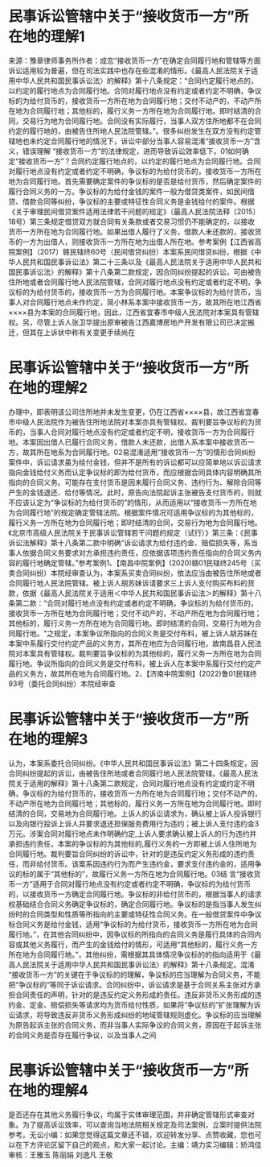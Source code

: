 # 民事诉讼管辖中关于“接收货币一方”所在地的理解1

来源：豫章律师事务所作者：成恋“接收货币一方”在确定合同履行地和管辖等方面诉讼适用较为普遍，但在司法实践中也存在些混淆的情形。《最高人民法院关于适用中华人民共和国民事诉讼法〉的解释》第十八条规定：“合同约定履行地点的，以约定的履行地点为合同履行地。合同对履行地点没有约定或者约定不明确，争议标的为给付货币的，接收货币一方所在地为合同履行地；交付不动产的，不动产所在地为合同履行地；其他标的，履行义务一方所在地为合同履行地。即时结清的合同，交易行为地为合同履行地。合同没有实际履行，当事人双方住所地都不在合同约定的履行地的，由被告住所地人民法院管辖。”。很多纠纷发生在双方没有约定管辖地也未约定合同履行地的情况下，诉讼中部分当事人容易混淆“接收货币一方”含义，错误理解 “接收货币一方”的法律规定，进而导致诉讼效率低下。01如何确定“接收货币一方”？合同约定履行地点的，以约定的履行地点为合同履行地。合同对履行地点没有约定或者约定不明确，争议标的为给付货币的，接收货币一方所在地为合同履行地。首先需要确定案件的争议标的是否是给付货币，然后确定案件的履行合同义务的一方。争议标的为给付金钱的案件一般为借贷类案件，如民间借贷、借款合同等纠纷，争议标的主要或特征性合同义务是金钱给付的案件。根据《关于审理民间借贷案件适用法律若干问题的规定》（最高人民法院法释〔2015〕18号）第三条规定借贷双方就合同有关条款或者交易习惯仍不能确定的，以接收货币一方所在地为合同履行地。如果出借人履行了义务，借款人未还款的，接收货币的一方为出借人，则接收货币一方所在地为出借人所在地。参考案例【江西省高院案例】（2017）赣民辖终60号（民间借贷纠纷）本案系民间借贷纠纷，根据《中华人民共和国民事诉讼法》第二十三条以及《最高人民法院关于适用中华人民共和国民事诉讼法〉的解释》第十八条第二款规定，因合同纠纷提起的诉讼，可由被告住所地或者合同履行地人民法院管辖，合同对履行地点没有约定或者约定不明，争议标的为给付货币的，接收货币一方为合同履行地。本案争议标的为给付货币，当事人对合同履行地点未作约定，简小林系本案中接收货币一方，故其所在地江西省××××县为本案的合同履行地，因此，江西省宜春市中级人民法院对本案具有管辖权。另，尽管上诉人张卫华提出原审被告江西嘉博房地产开发有限公司已决定搬迁，但其在上诉状中称有关变更手续尚在

# 民事诉讼管辖中关于“接收货币一方”所在地的理解2

办理中，即表明该公司住所地并未发生变更，仍在江西省××××县，故江西省宜春市中级人民法院作为被告住所地法院对本案亦具有管辖权。裁判要旨争议标的为货币的，当事人合同对履行地点没有约定或者约定不明，接收货币一方为合同履行地。本案因出借人已履行合同义务，借款人未还款，出借人系本案中接收货币一方，故其所在地系为合同履行地。02易混淆适用“接收货币一方”的情形合同纠纷案件中，诉讼请求虽为给付金钱，但并不是所有的诉讼都可以应简单地以诉讼请求指向金钱给付义务而认定争议标的即为给付货币，而应根据合同具体内容明确其所指向的合同义务。可能存在支付货币是因未履行合同义务、违约行为、解除合同等产生的金钱退还、给付等情况。此时，原告向法院起诉主张被告支付货币的，则就不应该认定为“争议标的为给付货币的”的情形，从而适用以“接收货币一方所在地为合同履行地”的规定确定管辖法院。根据案件情况可适用争议标的为其他标的，履行义务一方所在地为合同履行地；即时结清的合同，交易行为地为合同履行地。《北京市高级人民法院关于民事诉讼管辖若干问题的规定（试行）》第三条：《民事诉讼法解释》第十八条第二款中明确“诉讼请求为给付违约金、赔偿损失等，系当事人依据合同义务要求对方承担违约责任，应依据该项违约责任指向的合同义务内容的履行地确定管辖。”参考案例1、【南昌中院案例】(2020)赣01民辖终245号（买卖合同纠纷）本院经审查认为，本案系买卖合同纠纷，依法应当由被告住所地或者合同履行地人民法院管辖。被上诉人胡苏妹诉请要求三上诉人支付购买布料的货款，依据《最高人民法院关于适用＜中华人民共和国民事诉讼法＞的解释》第十八条第二款：“合同对履行地点没有约定或者约定不明确，争议标的为给付货币的，接收货币一方所在地为合同履行地；交付不动产的，不动产所在地为合同履行地；其他标的，履行义务一方所在地为合同履行地。即时结清的合同，交易行为地为合同履行地。"之规定，本案争议所指向的合同义务是交付布料，被上诉人胡苏妹在本案中系履行交付约定产品的义务方，其所在地应为合同履行地，故南昌县人民法院对本案具有管辖权。裁判要旨争议标的为其他标的，履行义务一方所在地为合同履行地。争议所指向的合同义务是交付布料，被上诉人在本案中系履行交付约定产品的义务方，故其所在地为合同履行地。2、【济南中院案例】(2022)鲁01民辖终93号（委托合同纠纷）本院经审查

# 民事诉讼管辖中关于“接收货币一方”所在地的理解3

认为，本案系委托合同纠纷。《中华人民共和国民事诉讼法》第二十四条规定，因合同纠纷提起的诉讼，由被告住所地或者合同履行地人民法院管辖。《最高人民法院关于适用的解释》第十八条第二款规定，合同对履行地点没有约定或约定不明确，争议标的为给付货币的，接收货币一方所在地为合同履行地；交付不动产的，不动产所在地为合同履行地；其他标的，履行义务一方所在地为合同履行地。即时结清的合同，交易地为合同履行地。上诉人的诉讼请求为，确认被上诉人投诉银行以及向银行投诉上诉人并要求退还担保服务费用行为违约；被上诉人支付违约金3万元。涉案合同对履行地点未作明确约定,上诉人要求确认被上诉人的行为违约并承担违约责任，本案的争议标的为其他标的,履行义务的一方即被上诉人住所地为合同履行地。裁判要旨合同纠纷的诉讼中，针对的是违反约定义务形成的违约责任，而非给付货币。该案系因违约行为而产生违约金，要求支付违约金的，适用争议的标的属于“其他标的”，故履行义务一方所在地为合同履行地。03结  言“接收货币一方”适用于合同对履行地点没有约定或者约定不明确，争议标的为给付货币的，以接收货币一方确定合同履行地。争议标的非给付货币的，根据当事人的请求权基础结合合同义务确定争议标的，确定合同履行地。争议标的是指当事人发生纠纷时的合同类型和性质等所指向的主要或特征性合同义务。在一般借贷案件中争议标合同义务是给付金钱，适用“争议标的为给付货币，接收货币一方所在地为合同履行地。”，在其他合同纠纷中，因争议标的所指向的合同义务是履行具体的合同内容或其他义务履行，而产生的金钱给付的情形，可适用“其他标的，履行义务一方所在地为合同履行地。”，其他纠纷，需根据其具体情况争议标的的指向适用于《最高人民法院关于适用中华人民共和国民事诉讼法〉的解释》第十八条规定。混淆 “接收货币一方”的关键在于争议标的的理解，争议标的应当理解为合同义务，不能把“争议标的”等同于诉讼请求。合同纠纷中，诉讼请求是基于合同关系主张对方承担合同责任的声明，针对的是违反约定义务形成的责任。违反非货币义务形成的违约金、定金、赔偿损失等请求均为货币给付性质，如果将“争议标的”扩张理解为诉讼请求，将导致违反非货币义务形成纠纷的地域管辖规则虚化。争议标的应当理解为原告起诉主张的合同义务，而非当事人实际争议的合同义务，原因在于起诉主张的合同义务是否存在履行争议，以及当事人之间

# 民事诉讼管辖中关于“接收货币一方”所在地的理解4

是否还存在其他义务履行争议，均属于实体审理范围，并非确定管辖形式审查对象。为了提高诉讼效率，可以查询当地法院相关规定及司法案例，立案时提供法院参考。无讼小编：如果您觉得这篇文章还不错，欢迎转发分享、点赞收藏，您也可以在下方评论区留下自己的观点，和大家一起讨论。主编：靖力实习编辑：矫鸿佳审核：王雅玉 陈丽娟 刘逸凡 王敬

